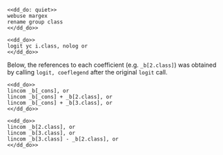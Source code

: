 ~~~~
<<dd_do: quiet>>
webuse margex
rename group class
<</dd_do>>
~~~~

~~~~
<<dd_do>>
logit yc i.class, nolog or
<</dd_do>>
~~~~

Below, the references to each coefficient (e.g. `_b[2.class]`) was obtained by
calling `logit, coeflegend` after the original `logit` call.

~~~~
<<dd_do>>
lincom _b[_cons], or
lincom _b[_cons] + _b[2.class], or
lincom _b[_cons] + _b[3.class], or
<</dd_do>>
~~~~

~~~~
<<dd_do>>
lincom _b[2.class], or
lincom _b[3.class], or
lincom _b[3.class] - _b[2.class], or
<</dd_do>>
~~~~
